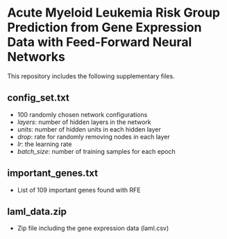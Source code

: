 # Acute Myeloid Leukemia Risk Group Prediction from Gene Expression Data with Feed-Forward Neural Networks

This repository includes the following supplementary files.

## config_set.txt
* 100 randomly chosen network configurations
* *layers*: number of hidden layers in the network
* *units*: number of hidden units in each hidden layer
* *drop*: rate for randomly removing nodes in each layer
* *lr*: the learning rate
* *batch_size*: number of training samples for each epoch

## important_genes.txt
* List of 109 important genes found with RFE

## laml_data.zip
* Zip file including the gene expression data (laml.csv)
